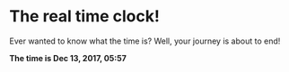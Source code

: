# The real time clock!

Ever wanted to know what the time is? Well, your journey is about to end!

**The time is Dec 13, 2017, 05:57**